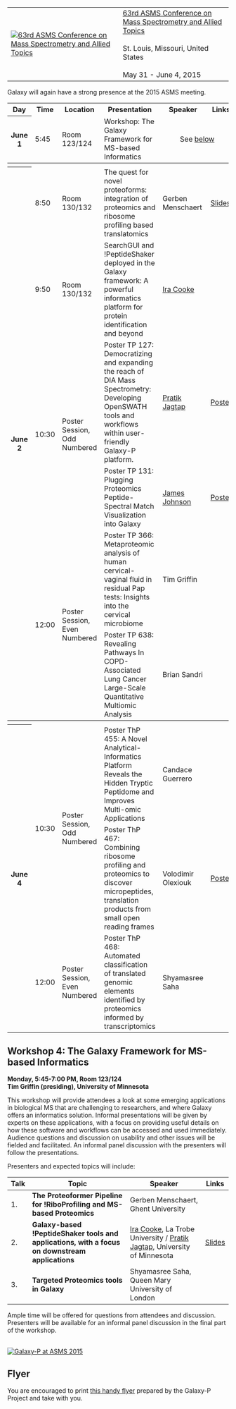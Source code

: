<div class='title'>
<table>
  <tr>
    <td style=" border: none;"> <a href='http://www.asms.org/conferences/annual-conference/annual-conference-homepage'><img src='/Images/Logos/ASMSLogo.png' alt='63rd ASMS Conference on Mass Spectrometry and Allied Topics' /></a> </td>
    <td style=" border: none;"> <a href='http://www.asms.org/conferences/annual-conference/annual-conference-homepage'>63rd ASMS Conference on Mass Spectrometry and Allied Topics</a><br /><br /> St. Louis, Missouri, United States<br /><br />May 31 - June 4, 2015 </td>
  </tr>
</table>

</div>

Galaxy will again have a strong presence at the 2015 ASMS meeting.

<table>
  <tr class="th" >
    <th> Day </th>
    <th> Time </th>
    <th> Location </th>
    <th> Presentation </th>
    <th> Speaker </th>
    <th> Links </th>
  </tr>
  <tr>
    <th> June 1 </th>
    <td> 5:45 </td>
    <td> Room 123/124 </td>
    <td> Workshop: The Galaxy Framework for MS-based Informatics </td>
    <td colspan=2 style=" text-align: center;"> See <a href='#workshop-4-the-galaxy-framework-for-ms-based-informatics'>below</a> </td>
  </tr>
  <tr class="th" >
    <th colspan=6> </th>
  </tr>
  <tr>
    <th rowspan=6> June 2 </th>
    <td> 8:50 </td>
    <td> Room 130/132 </td>
    <td> The quest for novel proteoforms: integration of proteomics and ribosome profiling based translatomics </td>
    <td> Gerben Menschaert </td>
    <td> <a href='PLACEHOLDER_ATTACHMENT_URLDocuments/Presentations/2015_ASMS_Novel_Proteoforms_Menschaert.pdf'>Slides</a> </td>
  </tr>
  <tr>
    <td> 9:50 </td>
    <td> Room 130/132 </td>
    <td> SearchGUI and !PeptideShaker deployed in the Galaxy framework: A powerful informatics platform for protein identification and beyond </td>
    <td> <a href='http://www.latrobe.edu.au/staff-profiles/show-profile-remote-content.php?uname=ICooke'>Ira Cooke</a> </td>
    <td> </td>
  </tr>
  <tr>
    <td rowspan=2> 10:30 </td>
    <td rowspan=2> Poster Session, Odd Numbered </td>
    <td> Poster TP 127: Democratizing and expanding the reach of DIA Mass Spectrometry: Developing OpenSWATH tools and workflows within user-friendly Galaxy-P platform. </td>
    <td> <a href='http://cbs.umn.edu/contacts/pratik-d-jagtap'>Pratik Jagtap</a> </td>
    <td> <a href='PLACEHOLDER_ATTACHMENT_URLDocuments/Posters/2015_ASMS_OpenSWATH_Jagtap.pdf'>Poster</a> </td>
  </tr>
  <tr>
    <td> Poster TP 131: Plugging Proteomics Peptide-Spectral Match Visualization into Galaxy </td>
    <td> <a href='https://www.msi.umn.edu/users/jj'>James Johnson</a> </td>
    <td> <a href='PLACEHOLDER_ATTACHMENT_URLDocuments/Posters/2015_ASMS_PeptideSpectral_Johnson.pdf'>Poster</a> </td>
  </tr>
  <tr>
    <td rowspan=2> 12:00 </td>
    <td rowspan=2> Poster Session, Even Numbered </td>
    <td> Poster TP 366: Metaproteomic analysis of human cervical-vaginal fluid in residual Pap tests: Insights into the cervical microbiome </td>
    <td> Tim Griffin </td>
    <td> </td>
  </tr>
  <tr>
    <td> Poster TP 638: Revealing Pathways In COPD-Associated Lung Cancer Large-Scale Quantitative Multiomic Analysis </td>
    <td> Brian Sandri </td>
    <td> </td>
  </tr>
  <tr class="th" >
    <th colspan=6> </th>
  </tr>
  <tr>
    <th rowspan=3> June 4 </th>
    <td rowspan=2> 10:30 </td>
    <td rowspan=2> Poster Session, Odd Numbered </td>
    <td> Poster ThP 455: A Novel Analytical-Informatics Platform Reveals the Hidden Tryptic Peptidome and Improves Multi-omic Applications </td>
    <td> Candace Guerrero </td>
    <td> </td>
  </tr>
  <tr>
    <td> Poster ThP 467: Combining ribosome profiling and proteomics to discover micropeptides, translation products from small open reading frames </td>
    <td> Volodimir Olexiouk </td>
    <td> <a href='PLACEHOLDER_ATTACHMENT_URLDocuments/Posters/2015_ASMS_Ribo_Proteomics_Olexiouk.pdf'>Poster</a> </td>
  </tr>
  <tr>
    <td> 12:00 </td>
    <td rowspan=2> Poster Session, Even Numbered </td>
    <td> Poster ThP 468: Automated classification of translated genomic elements identified by proteomics informed by transcriptomics </td>
    <td> Shyamasree Saha </td>
    <td> </td>
  </tr>
</table>


## Workshop 4:  The Galaxy Framework for MS-based Informatics

**Monday, 5:45-7:00 PM, Room 123/124 <br />
Tim Griffin (presiding), University of Minnesota**

This workshop will provide attendees a look at some emerging applications in biological MS that are challenging to researchers, and where Galaxy offers an informatics solution. Informal presentations will be given by experts on these applications, with a focus on providing useful details on how these software and workflows can be accessed and used immediately. Audience  questions and discussion on usability and other issues will be fielded and facilitated. An informal panel discussion with the presenters will follow the presentations.

Presenters and expected topics will include:

| Talk |  Topic  |  Speaker  |  Links  | 
| ---- | ------ | -------- | ------ | 
| 1. |  **The Proteoformer Pipeline for !RiboProfiling and MS-based Proteomics**  |  Gerben Menschaert, Ghent University  |   | 
| 2. |  **Galaxy-based !PeptideShaker tools and applications, with a focus on downstream applications**  |  [Ira Cooke](http://www.latrobe.edu.au/staff-profiles/show-profile-remote-content.php?uname=ICooke), La Trobe University / [Pratik Jagtap](http://cbs.umn.edu/contacts/pratik-d-jagtap), University of Minnesota  |  [Slides](ATTACHMENT_URLDocuments/Presentations/2015_ASMS_PeptideShaker_Cooke_Jagtap.pdf)  | 
| 3. |  **Targeted Proteomics tools in Galaxy**  |  Shyamasree Saha, Queen Mary University of London  |   | 

Ample time will be offered for questions from attendees and discussion. Presenters will be available for an informal panel discussion in the final part of the workshop.

<div class='right'>
<br />
<a href='/attachment:ASMS2015GalaxyPFlyer.pdf'><img src='/ASMS2015GalaxyPFlyerThumb.png' alt='Galaxy-P at ASMS 2015' /></a>
</div>

## Flyer

You are encouraged to print [this handy flyer](ATTACHMENT_URLASMS2015GalaxyPFlyer.pdf) prepared by the Galaxy-P Project and take with you.
